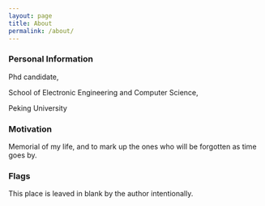 ```yaml
---
layout: page
title: About
permalink: /about/
---
```


### Personal Information

Phd candidate,

School of Electronic Engineering and Computer Science,

Peking University

### Motivation

Memorial of my life, and to mark up the ones who will be forgotten as time goes by.

### Flags

This place is leaved in blank by the author intentionally.
